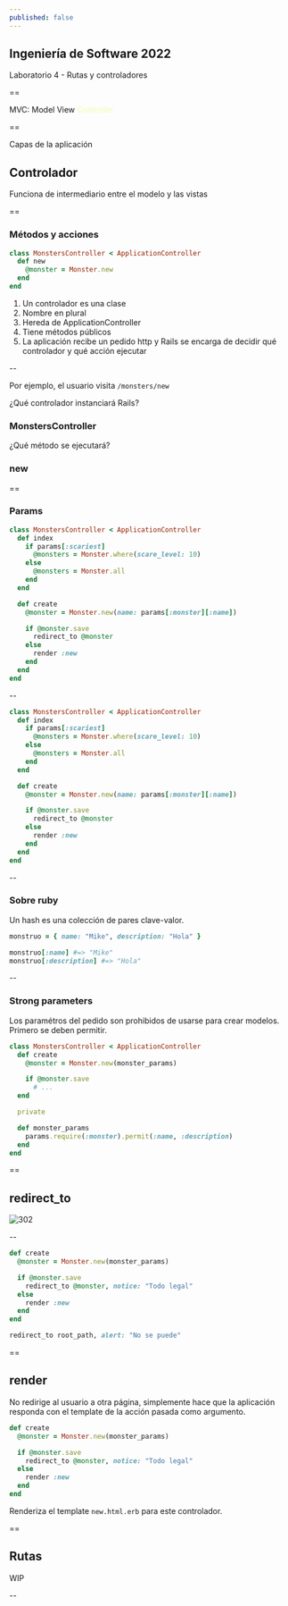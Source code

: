 ```yaml
---
published: false
---
```


## Ingeniería de Software 2022
Laboratorio 4 - Rutas y controladores

==

MVC: Model View <span style="color: #efa">Controller</span>

==

Capas de la aplicación

## Controlador
Funciona de intermediario entre el modelo y las vistas

==

### Métodos y acciones

```ruby
class MonstersController < ApplicationController
  def new
    @monster = Monster.new
  end
end
```

1. Un controlador es una clase <!-- .element: class="fragment" -->
1. Nombre en plural <!-- .element: class="fragment" -->
1. Hereda de ApplicationController <!-- .element: class="fragment" -->
1. Tiene métodos públicos <!-- .element: class="fragment" -->
1. La aplicación recibe un pedido http y Rails se encarga de decidir qué controlador y qué acción ejecutar <!-- .element: class="fragment" -->

--

Por ejemplo, el usuario visita `/monsters/new`

¿Qué controlador instanciará Rails?

### MonstersController <!-- .element: class="fragment" -->

¿Qué método se ejecutará? <!-- .element: class="fragment" -->

### new <!-- .element: class="fragment" -->

==

### Params

```ruby [1-100]
class MonstersController < ApplicationController
  def index
    if params[:scariest]
      @monsters = Monster.where(scare_level: 10)
    else
      @monsters = Monster.all
    end
  end

  def create
    @monster = Monster.new(name: params[:monster][:name])

    if @monster.save
      redirect_to @monster
    else
      render :new
    end
  end
end
```

--

```ruby [3|11]
class MonstersController < ApplicationController
  def index
    if params[:scariest]
      @monsters = Monster.where(scare_level: 10)
    else
      @monsters = Monster.all
    end
  end

  def create
    @monster = Monster.new(name: params[:monster][:name])

    if @monster.save
      redirect_to @monster
    else
      render :new
    end
  end
end
```

--

### Sobre ruby

Un hash es una colección de pares clave-valor.

```ruby
monstruo = { name: "Mike", description: "Hola" }

monstruo[:name] #=> "Mike"
monstruo[:description] #=> "Hola"
```

--

### Strong parameters

Los paramétros del pedido son prohibidos de usarse para crear modelos. Primero se deben permitir.

```ruby
class MonstersController < ApplicationController
  def create
    @monster = Monster.new(monster_params)

    if @monster.save
      # ...
  end

  private

  def monster_params
    params.require(:monster).permit(:name, :description)
  end
end
```

==

## redirect_to

![302](https://http.cat/302)

--

```ruby [1-5]
def create
  @monster = Monster.new(monster_params)

  if @monster.save
    redirect_to @monster, notice: "Todo legal"
  else
    render :new
  end
end
```

```ruby [1]
redirect_to root_path, alert: "No se puede"
```

==

## render

No redirige al usuario a otra página, simplemente hace que la aplicación responda con el template de la acción pasada como argumento.

```ruby [6-8]
def create
  @monster = Monster.new(monster_params)

  if @monster.save
    redirect_to @monster, notice: "Todo legal"
  else
    render :new
  end
end
```

Renderiza el template `new.html.erb` para este controlador.

==

## Rutas

WIP

--
